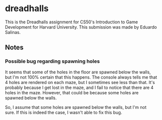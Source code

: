 # dreadhalls
This is the Dreadhalls assignment for CS50's Introduction to Game Development for Harvard University. This submission was made by Eduardo Salinas.

## Notes

### Possible bug regarding spawning holes

It seems that some of the holes in the floor are spawned below the walls, but I'm not 100% certain that this happens. The console always tells me that 4 holes are rendered on each maze, but I sometimes see less than that. It's probably because I get lost in the maze, and I fail to notice that there are 4 holes in the maze. However, that could be because some holes are spawned below the walls. 

So, I assume that some holes are spawned below the walls, but I'm not sure. If this is indeed the case, I wasn't able to fix this bug.